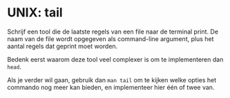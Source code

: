 # UNIX: tail

Schrijf een tool die de laatste regels van een file naar de terminal print. De naam van de file wordt opgegeven als command-line argument, plus het aantal regels dat geprint moet worden.

Bedenk eerst waarom deze tool veel complexer is om te implementeren dan `head`.

Als je verder wil gaan, gebruik dan `man tail` om te kijken welke opties het commando nog meer kan bieden, en implementeer hier één of twee van.
